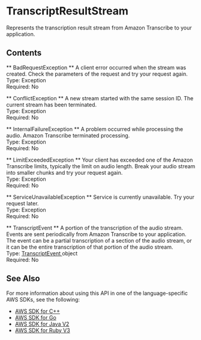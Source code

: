 # TranscriptResultStream<a name="API_streaming_TranscriptResultStream"></a>

Represents the transcription result stream from Amazon Transcribe to your application\.

## Contents<a name="API_streaming_TranscriptResultStream_Contents"></a>

 ** BadRequestException **   <a name="transcribe-Type-streaming_TranscriptResultStream-BadRequestException"></a>
A client error occurred when the stream was created\. Check the parameters of the request and try your request again\.  
Type: Exception  
Required: No

 ** ConflictException **   <a name="transcribe-Type-streaming_TranscriptResultStream-ConflictException"></a>
A new stream started with the same session ID\. The current stream has been terminated\.  
Type: Exception  
Required: No

 ** InternalFailureException **   <a name="transcribe-Type-streaming_TranscriptResultStream-InternalFailureException"></a>
A problem occurred while processing the audio\. Amazon Transcribe terminated processing\.  
Type: Exception  
Required: No

 ** LimitExceededException **   <a name="transcribe-Type-streaming_TranscriptResultStream-LimitExceededException"></a>
Your client has exceeded one of the Amazon Transcribe limits, typically the limit on audio length\. Break your audio stream into smaller chunks and try your request again\.  
Type: Exception  
Required: No

 ** ServiceUnavailableException **   <a name="transcribe-Type-streaming_TranscriptResultStream-ServiceUnavailableException"></a>
Service is currently unavailable\. Try your request later\.  
Type: Exception  
Required: No

 ** TranscriptEvent **   <a name="transcribe-Type-streaming_TranscriptResultStream-TranscriptEvent"></a>
A portion of the transcription of the audio stream\. Events are sent periodically from Amazon Transcribe to your application\. The event can be a partial transcription of a section of the audio stream, or it can be the entire transcription of that portion of the audio stream\.   
Type: [ TranscriptEvent ](API_streaming_TranscriptEvent.md) object  
Required: No

## See Also<a name="API_streaming_TranscriptResultStream_SeeAlso"></a>

For more information about using this API in one of the language\-specific AWS SDKs, see the following:
+  [ AWS SDK for C\+\+](https://docs.aws.amazon.com/goto/SdkForCpp/transcribe-streaming-2017-10-26/TranscriptResultStream) 
+  [ AWS SDK for Go](https://docs.aws.amazon.com/goto/SdkForGoV1/transcribe-streaming-2017-10-26/TranscriptResultStream) 
+  [ AWS SDK for Java V2](https://docs.aws.amazon.com/goto/SdkForJavaV2/transcribe-streaming-2017-10-26/TranscriptResultStream) 
+  [ AWS SDK for Ruby V3](https://docs.aws.amazon.com/goto/SdkForRubyV3/transcribe-streaming-2017-10-26/TranscriptResultStream) 
